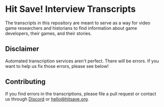 # Hit Save! Interview Transcripts

The transcripts in this repository are meant to serve as a way for video game researchers and historians
to find information about game developers, their games, and their stories.

## Disclaimer

Automated transcription services aren't perfect. There will be errors.
If you want to help us fix those errors, please see below!

## Contributing

If you find errors in the transcriptions, please file a pull request or contact us
through [Discord](https://discord.gg/TCKT6uA) or [hello@hitsave.org](mailto:hello@hitsave.org).
